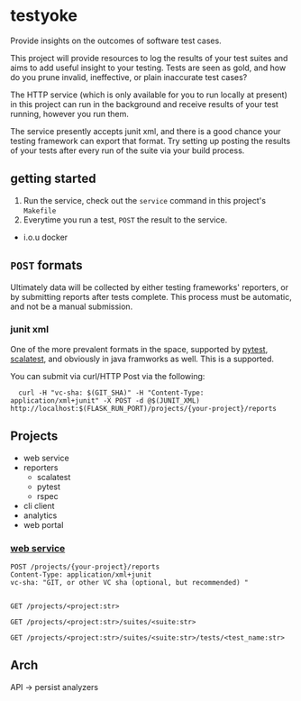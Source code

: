 # testyoke

Provide insights on the outcomes of software test cases.

This project will provide resources to log the results of your test suites and aims
to add useful insight to your testing. Tests are seen as gold, and how do you prune
invalid, ineffective, or plain inaccurate test cases?

The HTTP service (which is only available for you to run locally at present) in this project
can run in the background and receive results of your test running, however you run them.

The service presently accepts junit xml, and there is a good chance your testing framework 
can export that format.  Try setting up posting the results of your tests after every run
of the suite via your build process.


## getting started

1. Run the service, check out the `service` command in this project's `Makefile`
2. Everytime you run a test, `POST` the result to the service.
  - i.o.u docker

## `POST` formats

Ultimately data will be collected by either testing frameworks' reporters, or by submitting reports after
tests complete.  This process must be automatic, and not be a manual submission.

### junit xml

One of the more prevalent formats in the space, supported by [pytest](https://docs.pytest.org/en/latest/), [scalatest](), 
and obviously in java framworks as well.  This is a supported.

You can submit via curl/HTTP Post via the following:

```
  curl -H "vc-sha: $(GIT_SHA)" -H "Content-Type: application/xml+junit" -X POST -d @$(JUNIT_XML) http://localhost:$(FLASK_RUN_PORT)/projects/{your-project}/reports
```

## Projects

- web service
- reporters
  - scalatest
  - pytest
  - rspec
- cli client
- analytics
- web portal


### [web service](http://c.es/testharness/service)


```HTTP
POST /projects/{your-project}/reports
Content-Type: application/xml+junit
vc-sha: "GIT, or other VC sha (optional, but recommended) "


GET /projects/<project:str>

GET /projects/<project:str>/suites/<suite:str>

GET /projects/<project:str>/suites/<suite:str>/tests/<test_name:str>

```

## Arch

API -> persist
       analyzers
